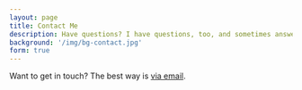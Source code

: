```yaml
---
layout: page
title: Contact Me
description: Have questions? I have questions, too, and sometimes answers.
background: '/img/bg-contact.jpg'
form: true
---
```


Want to get in touch? The best way is [via email](mailto:christopher.fuhrman@gmail.com). 
